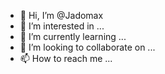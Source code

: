 - 👋 Hi, I’m @Jadomax
- 👀 I’m interested in ...
- 🌱 I’m currently learning ...
- 💞️ I’m looking to collaborate on ...
- 📫 How to reach me ...

<!---
Jadomax/Jadomax is a ✨ special ✨ repository because its `README.md` (this file) appears on your GitHub profile.
You can click the Preview link to take a look at your changes.
--->
